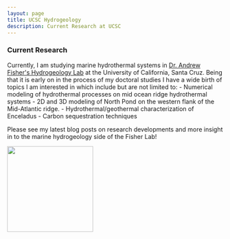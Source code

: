```yaml
---
layout: page
title: UCSC Hydrogeology
description: Current Research at UCSC
---
```

<h3> Current Research </h3>
Currently, I am studying marine hydrothermal systems in <a href="https://websites.pmc.ucsc.edu/~afisher/"> Dr. Andrew Fisher's Hydrogeology Lab</a> at the University of California, Santa Cruz. Being that it is early on in the process of my doctoral studies I have a wide birth of topics I am interested in which include but are not limited to:
- Numerical modeling of hydrothermal processes on mid ocean ridge hydrothermal systems
- 2D and 3D modeling of North Pond on the western flank of the Mid-Atlantic ridge.
- Hydrothermal/geothermal characterization of Enceladus
- Carbon sequestration techniques

Please see my latest blog posts on research developments and more insight in to the marine hydrogeology side of the Fisher Lab!

<img align='center' src="proj/fisherlab.gif" width='200px'>
